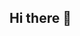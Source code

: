 ## Hi there 👋

<!--
**tFran09/tFran09** is a ✨ _special_ ✨ repository because its `README.md` (this file) appears on your GitHub profile.

Here are some ideas to get you started:

Hi, I'm Tyler Fransen

